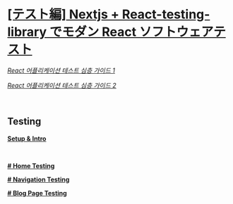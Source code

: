 # [[テスト編] Nextjs + React-testing-library でモダン React ソフトウェアテスト](https://www.udemy.com/course/nextjs-react-testing-library-react/)

_[React 어플리케이션 테스트 심층 가이드 1](https://blog.rhostem.com/posts/2020-10-14-beginners-guide-to-testing-react-1)_

_[React 어플리케이션 테스트 심층 가이드 2](https://blog.rhostem.com/posts/2020-10-15-beginners-guide-to-testing-react-2)_

<br />

## Testing

**[Setup & Intro](docs/intro.md)**

 <br />

**[# Home Testing](docs/home.md)**

**[# Navigation Testing](docs/navigation.md)**

**[# Blog Page Testing](docs/navigation.md)**
